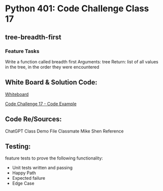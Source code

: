 # Python 401: Code Challenge Class 17

## tree-breadth-first

### Feature Tasks

Write a function called breadth first
Arguments: tree
Return: list of all values in the tree, in the order they were encountered


## White Board & Solution Code:
<!-- Show how to run your code, and examples of it in action -->
[Whiteboard](/python/code_challenges/tree_breadth_first_file/White%20Board%20Code%20Challenge%20Class%2017.png)

[Code Challenge 17 - Code Example](/python/code_challenges/tree_breadth_first_file/tree_breadth_first.py)

## Code Re/Sources:
ChatGPT
Class Demo File
Classmate Mike Shen Reference

## Testing:

feature tests to prove the following functionality:

 - Unit tests written and passing
 - Happy Path
 - Expected failure
 - Edge Case

